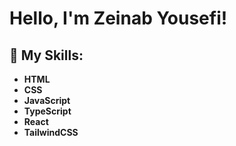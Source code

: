 # Hello, I'm Zeinab Yousefi!




## 🌱 My Skills:

- **HTML**
- **CSS**
- **JavaScript**
- **TypeScript**
- **React**
- **TailwindCSS**
